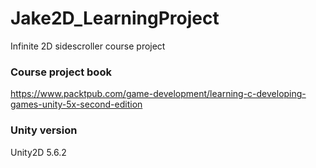 # Jake2D_LearningProject
Infinite 2D sidescroller course project
### Course project book
https://www.packtpub.com/game-development/learning-c-developing-games-unity-5x-second-edition
### Unity version
Unity2D 5.6.2

